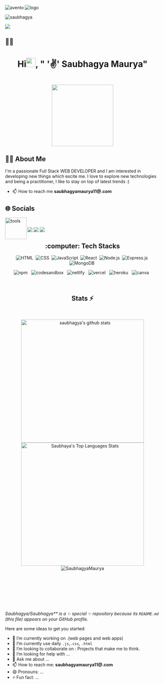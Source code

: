 ![avento](https://user-images.githubusercontent.com/104050919/230783315-438c3860-d944-4344-966f-6d2e032fb8bc.gif)
![logo](https://github.com/100saubhagya/100saubhabya/blob/main/full-stack-development.gif)

<p align="left"> <img src="https://komarev.com/ghpvc/?username=100saubhagya&label=Profile%20views&color=0e75b6&style=flat" alt="saubhagya" /> </p>


<a href="https://github.com/100saubhagya"><img src="https://readme-typing-svg.demolab.com?font=&color=%23F7008F&lines=%F0%9F%96%A5+An Aspiring+FullStack+Web+Developer;%F0%9F%96%A5+Active+OpenSource+Contributor"></a>


## 🙋‍♂️ 
#### <h1 align="center">Hi<img src="https://raw.githubusercontent.com/MartinHeinz/MartinHeinz/master/wave.gif" width="30px">, " '✌' Saubhagya Maurya"</h1>

<h1 align="center"><a href="#"><img width="200" height="200" src="https://i.imgur.com/799y5A3.png"/></a></h1>

## 🙋‍♂️ About Me

I'm a passionate Full Stack WEB DEVELOPER  and I am interested in developing new things which excite me. I love  to explore new technologies and being a practitioner, I like to stay on top of latest trends :)

- 📫 How to reach me **saubhagyamaurya11@.com**




<div align="left"><h2 > 🌐 Socials</h2> 
  <p align="left"></p>
<img align="left" width="70" alt="tools" src="https://camo.githubusercontent.com/beb64ff21c883e318e4f5db5231c2ba4175705bea1c9249e82a41ab375db4f75/68747470733a2f2f6d65646961322e67697068792e636f6d2f6d656469612f51737347456d706b79454f684243623765312f67697068792e6769663f6369643d656366303565343761306e336769316266716e74716d6f62386739616964316f796a327772336473336d67373030626c267269643d67697068792e676966"/>
  

  

  <br/>
  
  
 
<p align="left">
<a href = "https://www.linkedin.com/in/100saubhagya/" target="_blank"><img src="https://img.shields.io/badge/linkedin-%230077B5.svg?style=for-the-badge&logo=linkedin&logoColor=white"/></a>
 <a href = "https://www.instagram.com/saubhagya11111/" target="_blank"><img src="https://img.shields.io/badge/Instagram-E4405F?style=for-the-badge&logo=instagram&logoColor=white"/></a>
<a href = "saubhagyamaurya11@gmail.com" target="_blank"><img src="https://img.shields.io/badge/Gmail-D14836?style=for-the-badge&logo=gmail&logoColor=white"/></a>



<h2 align="center">:computer: Tech Stacks </h2>

<div align="center">
  
  ![HTML](https://img.shields.io/badge/html5%20-%23E34F26.svg?&style=for-the-badge&logo=html5&logoColor=white)&nbsp;
  ![CSS](https://img.shields.io/badge/css3%20-%231572B6.svg?&style=for-the-badge&logo=css3&logoColor=white)&nbsp;
  ![JavaScript](https://img.shields.io/badge/javascript%20-%23323330.svg?&style=for-the-badge&logo=javascript&logoColor=%23F7DF1E)&nbsp;
  ![React](https://img.shields.io/badge/react%20-%2320232a.svg?&style=for-the-badge&logo=react&logoColor=%2361DAFB)&nbsp;
  ![Node.js](https://img.shields.io/badge/node.js%20-%2343853D.svg?&style=for-the-badge&logo=node.js&logoColor=white)&nbsp;
  ![Express.js](https://img.shields.io/badge/express.js-%23404d59.svg?style=for-the-badge&logo=express&logoColor=%2361DAFB)&nbsp;
  ![MongoDB](https://img.shields.io/badge/MongoDB-%234ea94b.svg?&style=for-the-badge&logo=mongodb&logoColor=white)&nbsp;
  
  
  
  
  
  <img src="https://img.shields.io/badge/NPM-%23000000.svg?style=for-the-badge&logo=npm&logoColor=white" alt="npm"/>&nbsp;&nbsp;
  <img src="https://img.shields.io/badge/Codesandbox-000000?style=for-the-badge&logo=CodeSandbox&logoColor=white" alt="codesandbox" />&nbsp;&nbsp;
  <img src="https://img.shields.io/badge/Netlify-00C7B7?style=for-the-badge&logo=netlify&logoColor=white" alt="netlify" />&nbsp;&nbsp;
  <img src="https://img.shields.io/badge/Vercel-000000?style=for-the-badge&logo=vercel&logoColor=white" alt="vercel" />&nbsp;&nbsp;
  <img src="https://img.shields.io/badge/Heroku-430098?style=for-the-badge&logo=heroku&logoColor=white" alt="heroku" />&nbsp;&nbsp;
  <img src="https://img.shields.io/badge/Canva-%2300C4CC.svg?&style=for-the-badge&logo=Canva&logoColor=white" alt="canva" />&nbsp;&nbsp;

 
  
</div> 

<br/>
<h2 align="center">Stats ⚡</h2>
<br>
 
<p display="flex" align="center">
  
  <a href="https://github.com/100saubhagya?tab=repositories">
    <img width="400" height="auto"  alt="saubhagya's github stats" 
         src="https://github-readme-stats.vercel.app/api?username=100saubhagya&show_icons=true&theme=algolia&count_private=true" />
  </a> 
  
  
   <img alt="Saubhaya's Top Languages Stats"  src="https://github-readme-stats.vercel.app/api/top-langs/?username=100saubhagya&hide=smalltalk&theme=algolia&layout=compact" width="400" />



 <img align="center" src="https://github-readme-streak-stats.herokuapp.com/?user=100saubhagya&hide=smalltalk&theme=algolia&layout=compact" alt="SaubhagyaMaurya" />
</p>

<br/> 
  


<br>
<br>
<br>
<br>













<br/>





<i> Saubhagya/Saubhagya** is a ✨ _special_ ✨ repository because its `README.md` (this file) appears on your GitHub profile.</i>

Here are some ideas to get you started:

- 🔭 I’m currently working on .(web pages and web apps)
- 🌱 I’m currently use daily `.js`,`.css`, `.html`
- 👯 I’m looking to collaborate on : Projects that make me to think.
- 🤔 I’m looking for help with ...
- 💬 Ask me about ...
- 📫 How to reach me: **saubhagyamaurya11@.com**
- 😄 Pronouns: ...
- ⚡ Fun fact: ...
